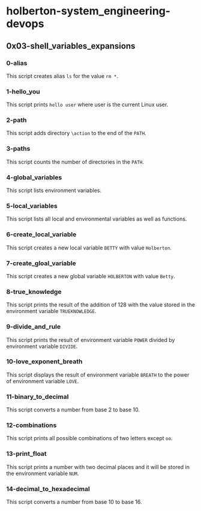 # holberton-system_engineering-devops
## 0x03-shell_variables_expansions
### 0-alias
This script creates alias `ls` for the value `rm *`. 
### 1-hello_you
This script prints `hello user` where user is the current Linux user. 
### 2-path
This script adds directory `\action` to the end of the `PATH`. 
### 3-paths
This script counts the number of directories in the `PATH`. 
### 4-global_variables
This script lists environment variables. 
### 5-local_variables
This script lists all local and environmental variables as well as functions. 
### 6-create_local_variable
This script creates a new local variable `BETTY` with value `Holberton`. 
### 7-create_gloal_variable
This script creates a new global variable `HOLBERTON` with value `Betty`. 
### 8-true_knowledge
This script prints the result of the addition of 128 with the value stored in the environment variable `TRUEKNOWLEDGE`. 
### 9-divide_and_rule
This script prints the result of environment variable `POWER` divided by environment variable `DIVIDE`. 
### 10-love_exponent_breath
This script displays the result of environment variable `BREATH` to the power of environment variable `LOVE`. 
### 11-binary_to_decimal
This script converts a number from base 2 to base 10.
### 12-combinations
This script prints all possible combinations of two letters except `oo`. 
### 13-print_float
This script prints a number with two decimal places and it will be stored in the environment variable `NUM`. 
### 14-decimal_to_hexadecimal
This script converts a number from base 10 to base 16. 
